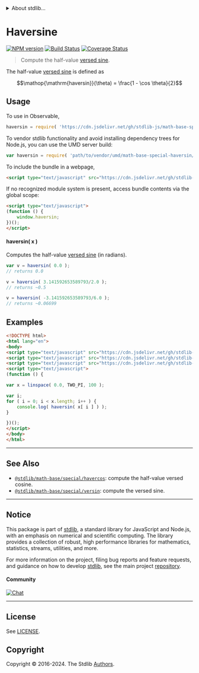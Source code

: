 <!--

@license Apache-2.0

Copyright (c) 2018 The Stdlib Authors.

Licensed under the Apache License, Version 2.0 (the "License");
you may not use this file except in compliance with the License.
You may obtain a copy of the License at

   http://www.apache.org/licenses/LICENSE-2.0

Unless required by applicable law or agreed to in writing, software
distributed under the License is distributed on an "AS IS" BASIS,
WITHOUT WARRANTIES OR CONDITIONS OF ANY KIND, either express or implied.
See the License for the specific language governing permissions and
limitations under the License.

-->


<details>
  <summary>
    About stdlib...
  </summary>
  <p>We believe in a future in which the web is a preferred environment for numerical computation. To help realize this future, we've built stdlib. stdlib is a standard library, with an emphasis on numerical and scientific computation, written in JavaScript (and C) for execution in browsers and in Node.js.</p>
  <p>The library is fully decomposable, being architected in such a way that you can swap out and mix and match APIs and functionality to cater to your exact preferences and use cases.</p>
  <p>When you use stdlib, you can be absolutely certain that you are using the most thorough, rigorous, well-written, studied, documented, tested, measured, and high-quality code out there.</p>
  <p>To join us in bringing numerical computing to the web, get started by checking us out on <a href="https://github.com/stdlib-js/stdlib">GitHub</a>, and please consider <a href="https://opencollective.com/stdlib">financially supporting stdlib</a>. We greatly appreciate your continued support!</p>
</details>

# Haversine

[![NPM version][npm-image]][npm-url] [![Build Status][test-image]][test-url] [![Coverage Status][coverage-image]][coverage-url] <!-- [![dependencies][dependencies-image]][dependencies-url] -->

> Compute the half-value [versed sine][versed-sine].

<section class="intro">

The half-value [versed sine][versed-sine] is defined as

<!-- <equation class="equation" label="eq:haversine" align="center" raw="\operatorname{haversin}(\theta) = \frac{1 - \cos \theta}{2}" alt="Haversed sine."> -->

```math
\mathop{\mathrm{haversin}}(\theta) = \frac{1 - \cos \theta}{2}
```

<!-- <div class="equation" align="center" data-raw-text="\operatorname{haversin}(\theta) = \frac{1 - \cos \theta}{2}" data-equation="eq:haversine">
    <img src="https://cdn.jsdelivr.net/gh/stdlib-js/stdlib@26abdafc2789332d3fcc28c36d4b22669a5fde03/lib/node_modules/@stdlib/math/base/special/haversin/docs/img/equation_haversine.svg" alt="Haversed sine.">
    <br>
</div> -->

<!-- </equation> -->

</section>

<!-- /.intro -->



<section class="usage">

## Usage

To use in Observable,

```javascript
haversin = require( 'https://cdn.jsdelivr.net/gh/stdlib-js/math-base-special-haversin@umd/browser.js' )
```

To vendor stdlib functionality and avoid installing dependency trees for Node.js, you can use the UMD server build:

```javascript
var haversin = require( 'path/to/vendor/umd/math-base-special-haversin/index.js' )
```

To include the bundle in a webpage,

```html
<script type="text/javascript" src="https://cdn.jsdelivr.net/gh/stdlib-js/math-base-special-haversin@umd/browser.js"></script>
```

If no recognized module system is present, access bundle contents via the global scope:

```html
<script type="text/javascript">
(function () {
    window.haversin;
})();
</script>
```

#### haversin( x )

Computes the half-value [versed sine][versed-sine] (in radians).

```javascript
var v = haversin( 0.0 );
// returns 0.0

v = haversin( 3.141592653589793/2.0 );
// returns ~0.5

v = haversin( -3.141592653589793/6.0 );
// returns ~0.06699
```

</section>

<!-- /.usage -->

<section class="examples">

## Examples

<!-- eslint no-undef: "error" -->

```html
<!DOCTYPE html>
<html lang="en">
<body>
<script type="text/javascript" src="https://cdn.jsdelivr.net/gh/stdlib-js/array-base-linspace@umd/browser.js"></script>
<script type="text/javascript" src="https://cdn.jsdelivr.net/gh/stdlib-js/constants-float64-two-pi@umd/browser.js"></script>
<script type="text/javascript" src="https://cdn.jsdelivr.net/gh/stdlib-js/math-base-special-haversin@umd/browser.js"></script>
<script type="text/javascript">
(function () {

var x = linspace( 0.0, TWO_PI, 100 );

var i;
for ( i = 0; i < x.length; i++ ) {
    console.log( haversin( x[ i ] ) );
}

})();
</script>
</body>
</html>
```

</section>

<!-- /.examples -->

<!-- C interface documentation. -->



<!-- Section for related `stdlib` packages. Do not manually edit this section, as it is automatically populated. -->

<section class="related">

* * *

## See Also

-   <span class="package-name">[`@stdlib/math-base/special/havercos`][@stdlib/math/base/special/havercos]</span><span class="delimiter">: </span><span class="description">compute the half-value versed cosine.</span>
-   <span class="package-name">[`@stdlib/math-base/special/versin`][@stdlib/math/base/special/versin]</span><span class="delimiter">: </span><span class="description">compute the versed sine.</span>

</section>

<!-- /.related -->

<!-- Section for all links. Make sure to keep an empty line after the `section` element and another before the `/section` close. -->


<section class="main-repo" >

* * *

## Notice

This package is part of [stdlib][stdlib], a standard library for JavaScript and Node.js, with an emphasis on numerical and scientific computing. The library provides a collection of robust, high performance libraries for mathematics, statistics, streams, utilities, and more.

For more information on the project, filing bug reports and feature requests, and guidance on how to develop [stdlib][stdlib], see the main project [repository][stdlib].

#### Community

[![Chat][chat-image]][chat-url]

---

## License

See [LICENSE][stdlib-license].


## Copyright

Copyright &copy; 2016-2024. The Stdlib [Authors][stdlib-authors].

</section>

<!-- /.stdlib -->

<!-- Section for all links. Make sure to keep an empty line after the `section` element and another before the `/section` close. -->

<section class="links">

[npm-image]: http://img.shields.io/npm/v/@stdlib/math-base-special-haversin.svg
[npm-url]: https://npmjs.org/package/@stdlib/math-base-special-haversin

[test-image]: https://github.com/stdlib-js/math-base-special-haversin/actions/workflows/test.yml/badge.svg?branch=main
[test-url]: https://github.com/stdlib-js/math-base-special-haversin/actions/workflows/test.yml?query=branch:main

[coverage-image]: https://img.shields.io/codecov/c/github/stdlib-js/math-base-special-haversin/main.svg
[coverage-url]: https://codecov.io/github/stdlib-js/math-base-special-haversin?branch=main

<!--

[dependencies-image]: https://img.shields.io/david/stdlib-js/math-base-special-haversin.svg
[dependencies-url]: https://david-dm.org/stdlib-js/math-base-special-haversin/main

-->

[chat-image]: https://img.shields.io/gitter/room/stdlib-js/stdlib.svg
[chat-url]: https://app.gitter.im/#/room/#stdlib-js_stdlib:gitter.im

[stdlib]: https://github.com/stdlib-js/stdlib

[stdlib-authors]: https://github.com/stdlib-js/stdlib/graphs/contributors

[umd]: https://github.com/umdjs/umd
[es-module]: https://developer.mozilla.org/en-US/docs/Web/JavaScript/Guide/Modules

[deno-url]: https://github.com/stdlib-js/math-base-special-haversin/tree/deno
[deno-readme]: https://github.com/stdlib-js/math-base-special-haversin/blob/deno/README.md
[umd-url]: https://github.com/stdlib-js/math-base-special-haversin/tree/umd
[umd-readme]: https://github.com/stdlib-js/math-base-special-haversin/blob/umd/README.md
[esm-url]: https://github.com/stdlib-js/math-base-special-haversin/tree/esm
[esm-readme]: https://github.com/stdlib-js/math-base-special-haversin/blob/esm/README.md
[branches-url]: https://github.com/stdlib-js/math-base-special-haversin/blob/main/branches.md

[stdlib-license]: https://raw.githubusercontent.com/stdlib-js/math-base-special-haversin/main/LICENSE

[versed-sine]: https://en.wikipedia.org/wiki/Versine

<!-- <related-links> -->

[@stdlib/math/base/special/havercos]: https://github.com/stdlib-js/math-base-special-havercos/tree/umd

[@stdlib/math/base/special/versin]: https://github.com/stdlib-js/math-base-special-versin/tree/umd

<!-- </related-links> -->

</section>

<!-- /.links -->
